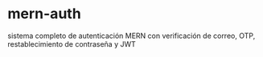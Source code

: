 # mern-auth
 sistema completo de autenticación MERN con verificación de correo, OTP, restablecimiento de contraseña y JWT 
